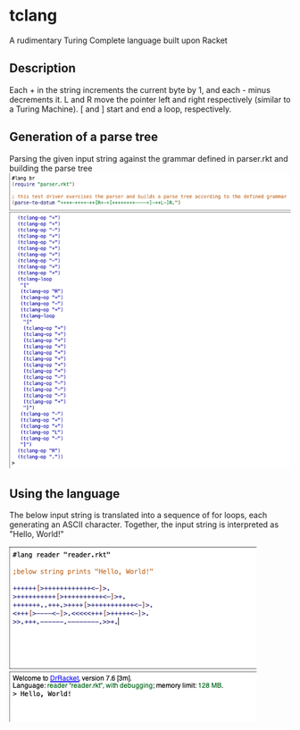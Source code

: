 
# tclang
A rudimentary Turing Complete language built upon Racket

## Description
Each + in the string increments the current byte by 1, and each - minus decrements it. L and R move the pointer left and right respectively (similar to a Turing Machine). \[ and \] start and end a loop, respectively.

## Generation of a parse tree
Parsing the given input string against the grammar defined in parser.rkt and building the parse tree
![parse tree](https://github.com/shashinh/tclang/blob/master/parser.png)

## Using the language
The below input string is translated into a sequence of for loops, each generating an ASCII character. Together, the input string is interpreted as "Hello, World!"

![hello](https://github.com/shashinh/tclang/blob/master/hello.png)
